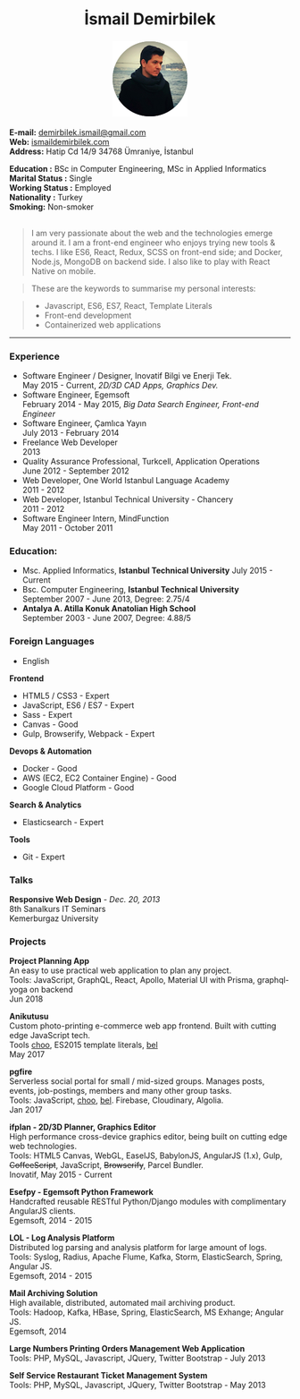 <h1 align="center">
  İsmail Demirbilek
</h1>
<h3 align="center">
  <img src="https://raw.githubusercontent.com/dbtek/resume/master/image.png"/>
</h3>

**E-mail:**           demirbilek.ismail@gmail.com    
**Web:**              [ismaildemirbilek.com](http://ismaildemirbilek.com)  
**Address:** Hatip Cd 14/9 34768 Ümraniye, İstanbul

**Education :** BSc in Computer Engineering, MSc in Applied Informatics  
**Marital Status :** Single  
**Working Status :** Employed  
**Nationality :** Turkey  
**Smoking:** Non-smoker  

<h2></h2>

> I am very passionate about the web and the technologies emerge around it. I am a front-end engineer who enjoys trying new tools & techs. I like ES6, React, Redux, SCSS on front-end side; and Docker, Node.js, MongoDB on backend side. I also like to play with React Native on mobile.

> These are the keywords to summarise my personal interests:

> - Javascript, ES6, ES7, React, Template Literals
> - Front-end development
> - Containerized web applications

---

### Experience
- Software Engineer / Designer, Inovatif Bilgi ve Enerji Tek.  
  May 2015 - Current, *2D/3D CAD Apps, Graphics Dev.*
- Software Engineer, Egemsoft  
  February 2014 - May 2015, *Big Data Search Engineer, Front-end Engineer*  
- Software Engineer, Çamlıca Yayın  
  July 2013 - February 2014
- Freelance Web Developer  
  2013
- Quality Assurance Professional, Turkcell, Application Operations  
  June 2012 - September 2012
- Web Developer, One World Istanbul Language Academy  
  2011 - 2012
- Web Developer, Istanbul Technical University - Chancery  
  2011 - 2012
- Software Engineer Intern, MindFunction  
  May 2011 - October 2011

### Education:
- Msc. Applied Informatics, **Istanbul Technical University**
  July 2015 - Current
- Bsc. Computer Engineering, **Istanbul Technical University**  
  September 2007 - June 2013, Degree: 2.75/4  
- **Antalya A. Atilla Konuk Anatolian High School**  
  September 2003 - June 2007, Degree: 4.88/5  
  
### Foreign Languages
- English  

**Frontend**
* HTML5 / CSS3 - Expert
* JavaScript, ES6 / ES7 - Expert
* Sass - Expert
* Canvas - Good
* Gulp, Browserify, Webpack - Expert
  
**Devops & Automation**
* Docker - Good
* AWS (EC2, EC2 Container Engine) - Good
* Google Cloud Platform - Good
  
**Search & Analytics**
* Elasticsearch - Expert

**Tools**
* Git - Expert

### Talks
**Responsive Web Design** - *Dec. 20, 2013*   
8th Sanalkurs IT Seminars  
Kemerburgaz University

### Projects
**Project Planning App**  
An easy to use practical web application to plan any project.  
Tools: JavaScript, GraphQL, React, Apollo, Material UI with Prisma, graphql-yoga on backend  
Jun 2018

**Anikutusu**  
Custom photo-printing e-commerce web app frontend. Built with cutting edge JavaScript tech.  
Tools [choo](https://github.com/yoshuawuyts/choo), ES2015 template literals, [bel](https://github.com/shama/bel)  
May 2017

**pgfire**  
Serverless social portal for small / mid-sized groups. Manages posts, events, job-postings, members and many other group tasks.  
Tools: JavaScript, [choo](https://github.com/yoshuawuyts/choo), [bel](https://github.com/shama/bel). Firebase, Cloudinary, Algolia.  
Jan 2017  

**ifplan - 2D/3D Planner, Graphics Editor**  
High performance cross-device graphics editor, being built on cutting edge web technologies.  
Tools: HTML5 Canvas, WebGL, EaselJS, BabylonJS, AngularJS (1.x), Gulp, ~~CoffeeScript~~, JavaScript, ~~Browserify~~, Parcel Bundler.  
Inovatif, May 2015 - Current

**Esefpy - Egemsoft Python Framework**  
Handcrafted reusable RESTful Python/Django modules with complimentary AngularJS clients.  
Egemsoft, 2014 - 2015

**LOL - Log Analysis Platform**  
Distributed log parsing and analysis platform for large amount of logs.  
Tools: Syslog, Radius, Apache Flume, Kafka, Storm, ElasticSearch, Spring, Angular JS.  
Egemsoft, 2014 - 2015

**Mail Archiving Solution**  
High available, distributed, automated mail archiving product.  
Tools: Hadoop, Kafka, HBase, Spring, ElasticSearch, MS Exhange; Angular JS.  
Egemsoft, 2014

**Large Numbers Printing Orders Management Web Application**  
Tools: PHP, MySQL, Javascript, JQuery, Twitter Bootstrap - July 2013

**Self Service Restaurant Ticket Management System**  
Tools: PHP, MySQL, Javascript, JQuery, Twitter Bootstrap - May 2013  

